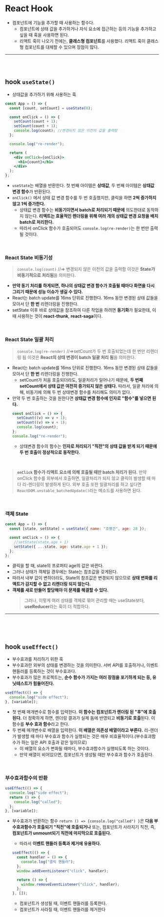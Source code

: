 # React Hook

- 컴포넌트에 기능을 추가할 때 사용하는 함수다.
  - 컴포넌트에 상태 값을 추가하거나 자식 요소에 접근하는 등의 기능을 추가하고 싶을 때 훅을 사용하면 된다.
  - 리액트 훅이 나오기 전에는, **클래스형 컴포넌트**를 사용했다. 리액트 훅이 클래스형 컴포넌트를 대체할 수 있으며 장점이 많다.

<hr>
<br>
<br>

## hook `useState()`

- 상태값을 추가하기 위해 사용하는 훅

```jsx
const App = () => {
  const [count, setCount] = useState(0);

  const onClick = () => {
    setCount(count + 1);
    setCount(count + 1);
    console.log(count); //변경되지 않은 이전의 값을 출력함
  };

  console.log("re-render");

  return (
    <div onClick={onClick}>
      <h1>{count}</h1>
    </div>
  );
};
```

- `useState`는 배열을 반환한다. 첫 번째 아이템은 **상태값**, 두 번째 아이템은 **상태값 변경 함수**가 반환된다.
- `onClick()` 에서 상태 값 변경 함수를 두 번 호출했지만, 클릭을 하면 **2씩 증가하지 않고 1씩 증가한다.**
  - 상태값 변경 함수는 **비동기이면서 batch로 처리되기 때문에** 의도한대로 동작하지 않는다. **리액트는 효율적인 렌더링을 위해 여러 개의 상태값 변경 요청을 배치batch로 처리한다.**
  - 따라서 onClick 함수가 호출되어도 `console.log(re-render)`는 한 번만 출력될 것이다.

<br>

### React State 비동기성

> `console.log(count)`
> //=> 변경되지 않은 이전의 값을 출력함
> 이것은 **State가 비동기적으로 처리됨**을 의미한다.

- **만약 동기 처리를 하게되면, 하나의 상태값 변경 함수가 호출될 때마다 화면을 다시 그리기 때문에 성능 이슈가 생길 수 있다.**
- React는 batch update를 16ms 단위로 진행한다. 16ms 동안 변경된 상태 값들을 모아서 단 **한 번** 리렌더링을 진행한다.
- setState 이후 바로 상태값을 참조하여 다른 작업을 하려면 **동기화**가 필요한데, 이때 사용하는 것이 **react-thunk**, **react-saga**이다.

<br>

### React State 일괄 처리

> `console.log(re-render)`
> //=>setCount가 두 번 호출되었는데 한 번만 리렌더링 됨
> 이것은 **React의 상태 변경이 batch 일괄 처리 됨**을 의미한다.

- React는 batch update를 16ms 단위로 진행한다. 16ms 동안 변경된 상태 값들을 모아서 단 **한 번** 리렌더링을 진행한다.
  - setCount가 처음 호출되더라도, 일괄처리가 일어나기 때문에, **두 번째 setCount에서 상태 값은 여전히 증가되지 않은 상태다.** 따라서, 일괄 처리에 의해, 비동기에 의해 두 번 상태변경 함수를 처리해도 의미가 없다.
- 만약 두 번 호출하는 것을 원한다면 **상태값 변경 함수에 인자로 "함수"를 넣으면 된다.**
  ```jsx
  const onClick = () => {
    setCount((v) => v + 1);
    setCount((v) => v + 1);
    console.log(count);
  };
  console.log("re-render");
  ```
  - 상태변경 함수의 함수는 **인자로 처리되기 "직전"의 상태 값을 받게 되기 때문에 두 번 호출이 정상적으로 동작한다.**

<br>

> **`onClick` 함수가 리액트 요소에 의해 호출될 때만 batch 처리가 된다.**
> 만약 onClick 함수를 외부에서 호출하면, 일괄처리가 되지 않고 클릭이 발생할 때 마다 리-렌더링이 발생하게 된다. 외부 호출 또한 일괄처리를 하고 싶다면 `ReactDOM.unstable_batchedUpdate()`라는 메소드를 사용하면 된다.

<br>

### 객체 State

```jsx
const App = () => {
  const [state, setState] = useState({ name: "조병건", age: 28 });

  const onClick = () => {
    //setState(state.age + 1)
    setState({ ...state, age: state.age + 1 });
  };
};
```

- 클릭을 할 때, state의 프로퍼티 age의 값은 바뀐다.
- 그러나 상태가 객체일 경우에는 State는 참조값을 갖게된다.
- 따라서 내부 값이 변하더라도, State의 참조값은 변경되지 않으므로 **상태 변화를 리액트가 감지할 수 없고 리렌더링 되지 않는다.**
- **객체를 새로 만들어 할당해야 이 문제를 해결할 수 있다.**
  > 그러나, 이렇게 여러 상태를 객체로 묶어 관리할 때는 useState보다, **useReducer**라는 훅이 더 적합하다.

<hr>
<br>
<br>
<br>

## hook `useEffect()`

- 부수효과를 처리하기 위한 훅
- 부수효과란 외부의 상태를 변경하는 것을 의미한다. 서버 API를 호출하거나, 이벤트 핸들러를 등록하는 것이 부수효과다.
- 부수효과가 많은 프로젝트는, **순수 함수가 가지는 여러 장점을 포기하게 되는 등, 유닛테스트가 힘들어진다.**

```jsx
useEffect(() => {
  console.log("side effect");
}, [variable]);
```

- 첫 번째 매개변수로 함수를 입력한다. **이 함수는 컴포넌트가 렌더링 된 "후"에 호출된다.** 더 정확하게 하면, 렌더링 결과가 실제 돔에 반영되고 **비동기로 호출**된다. 이 함수를 **부수 효과 함수**라고 한다.
- 두 번째 매개변수로 배열을 입력한다. **이 배열은 의존성 배열이라고 부른다.** 리-렌더가 발생할 때 마다 부수효과 함수가 실행되는 것은 매우 비효율적이다.(부수효과함수가 하는 일은 API 호출과 같은 일이므로)
  - 이 배열의 요소가 변화될 때마다, 부수효과함수가 실행되도록 하는 것이다.
  - 만약 배열이 비어있으면, 컴포넌트가 생성될 때만 부수효과 함수가 호출된다.

<br>

### 부수효과함수의 반환

```jsx
useEffect(() => {
  console.log("side effect");
  return () => {
    console.log("called");
  };
}, [variable]);
```

- 부수효과가 반환하는 함수 `return () => {console.log("called") }`은 **다음 부수효과함수가 호출되기 "직전"에 호출되거나** 또는, 컴포넌트가 사라지기 직전, 즉, **컴포넌트가 unmount되기 직전에 마지막으로 호출된다.**

  - 따라서 **이벤트 핸들러 등록과 제거에 유용하다.**

  ```jsx
  useEffect(() => {
    const handler = () => {
      console.log("클릭 핸들러");
    };
    window.addEventListener("click", handler);

    return () => {
      window.removeEventListener("click", handler);
    };
  }, []);
  ```

  - 컴포넌트가 생성될 때, 이벤트 핸들러를 등록한다.
  - 컴포넌트가 사라질 때, 이벤트 핸들러를 제거한다
